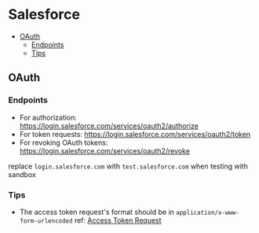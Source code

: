 Salesforce
==============
- [OAuth](#oauth)
    - [Endpoints](#endpoints)
    - [Tips](#tips)


## OAuth

### Endpoints

* For authorization: https://login.salesforce.com/services/oauth2/authorize
* For token requests: https://login.salesforce.com/services/oauth2/token
* For revoking OAuth tokens: https://login.salesforce.com/services/oauth2/revoke

replace `login.salesforce.com` with `test.salesforce.com` when testing with sandbox

### Tips

* The access token request's format should be in `application/x-www-form-urlencoded` ref: [Access Token Request](https://tools.ietf.org/html/rfc6749#section-4.1.3)




